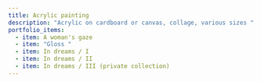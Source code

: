 ```yaml
---
title: Acrylic painting
description: "Acrylic on cardboard or canvas, collage, various sizes "
portfolio_items:
  - item: A woman's gaze
  - item: "Gloss "
  - item: In dreams / I
  - item: In dreams / II
  - item: In dreams / III (private collection)
---
```

